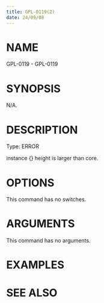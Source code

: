 ```yaml
---
title: GPL-0119(2)
date: 24/09/08
---
```


# NAME

GPL-0119 - GPL-0119

# SYNOPSIS

N/A.

# DESCRIPTION

Type: ERROR

instance {} height is larger than core.

# OPTIONS

This command has no switches.

# ARGUMENTS

This command has no arguments.

# EXAMPLES

# SEE ALSO

